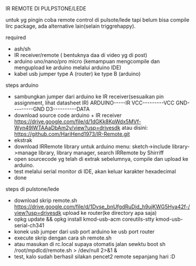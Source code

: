 IR REMOTE DI PULPSTONE/LEDE

untuk yg pingin coba remote control di pulsote/lede tapi belum bisa compile lirc package, ada alternative lain(selain triggrehappy).

required
- ash/sh
- IR receiver/remote ( bentuknya daa di video yg di post)
- arduino uno/nano/pro micro (kemampuan mengcompile dan mengupload ke arduino melalui arduino IDE)
- kabel usb jumper type A (router) ke type B (arduino)

steps arduino
- sambungkan jumper dari arduino ke IR receiver(sesuaikan pin assignment, lihat datasheet IR)
ARDUINO-----IR
VCC---------VCC
GND---------GND
D3----------DATA
- download source code arduino + IR receiver
https://drive.google.com/file/d/1dGKk8KpWdx5MVf-Wyn49lWTAAaDbAm2y/view?usp=drivesdk
atau disini:
https://github.com/HariHend1973/IR-Remote.git
- ekstrak
- download IRRemote library untuk arduino
menu: sketch->include library->manage library, library manager, search IRRemote by Shirriff
- open sourcecode yg telah di extrak sebelumnya, compile dan upload ke arduino.
- test melalui serial monitor di IDE, akan keluar karakter hexadecimal
- done

steps di pulstone/lede
- download skrip remote.sh
https://drive.google.com/file/d/1Dvse_bnUfgdRuDid_h9ujKWG5Hya42f-/view?usp=drivesdk
upload ke router(ke directory apa saja)
- opkg update && opkg install kmod-usb-acm coreutils-stty kmod-usb-serial-ch341
- konek usb jumper dari usb port arduino ke usb port router
- execute skrip dengan cara sh remote.sh
- atau masukan di rc.local supaya otomatis jalan sewktu boot
sh /root/mpdlcd/remote.sh > /dev/null 2>&1 &
- test, kalo sudah berhasil silakan pencet2 remote sepanjang hari :D
